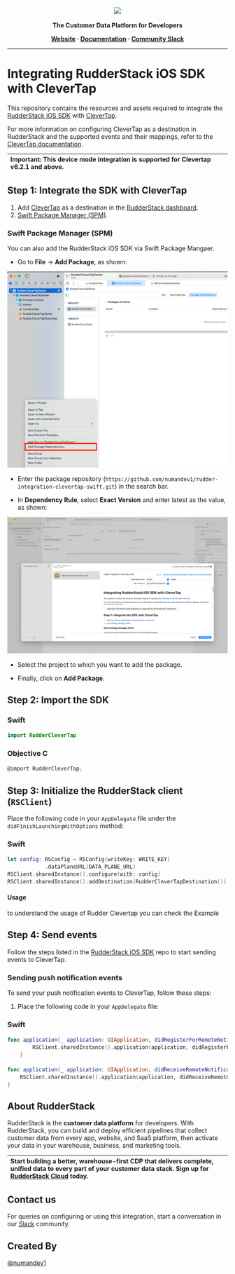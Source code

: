 <p align="center">
  <a href="https://rudderstack.com/">
    <img src="https://user-images.githubusercontent.com/59817155/121357083-1c571300-c94f-11eb-8cc7-ce6df13855c9.png">
  </a>
</p>

<p align="center"><b>The Customer Data Platform for Developers</b></p>

<p align="center">
  <b>
    <a href="https://rudderstack.com">Website</a>
    ·
    <a href="https://www.rudderstack.com/docs/destinations/marketing/clevertap/">Documentation</a>
    ·
    <a href="https://rudderstack.com/join-rudderstack-slack-community">Community Slack</a>
  </b>
</p>

---
# Integrating RudderStack iOS SDK with CleverTap

This repository contains the resources and assets required to integrate the [RudderStack iOS SDK](https://www.rudderstack.com/docs/stream-sources/rudderstack-sdk-integration-guides/rudderstack-ios-sdk/ios-v2/) with [CleverTap](https://clevertap.com/).

For more information on configuring CleverTap as a destination in RudderStack and the supported events and their mappings, refer to the [CleverTap documentation](https://developer.clevertap.com/docs/ios).

| Important: This device mode integration is supported for Clevertap v6.2.1 and above.|
| :---|


## Step 1: Integrate the SDK with CleverTap

1. Add [CleverTap](https://clevertap.com/) as a destination in the [RudderStack dashboard](https://app.rudderstack.com/).
2. [Swift Package Manager (SPM)](https://www.swift.org/package-manager/). 


### Swift Package Manager (SPM)

You can also add the RudderStack iOS SDK via Swift Package Mangaer.

* Go to **File** -> **Add Package**, as shown:

![add_package](screenshots/add_package.png) 

* Enter the package repository (`https://github.com/numandev1/rudder-integration-clevertap-swift.git`) in the search bar.

*  In **Dependency Rule**, select **Exact Version** and enter latest as the value, as shown:

![add_package](screenshots/set_dependency.png)

* Select the project to which you want to add the package.

* Finally, click on **Add Package**.


## Step 2: Import the SDK

### Swift

```swift
import RudderCleverTap
```

### Objective C

```objectivec
@import RudderCleverTap;
```

## Step 3: Initialize the RudderStack client (`RSClient`)

Place the following code in your `AppDelegate` file under the `didFinishLaunchingWithOptions` method:

### Swift

```swift
let config: RSConfig = RSConfig(writeKey: WRITE_KEY)
            .dataPlaneURL(DATA_PLANE_URL)
RSClient.sharedInstance().configure(with: config)
RSClient.sharedInstance().addDestination(RudderCleverTapDestination())
```
#### Usage
to understand the usage of Rudder Clevertap you can check the Example

## Step 4: Send events

Follow the steps listed in the [RudderStack iOS SDK](https://github.com/rudderlabs/rudder-sdk-ios/tree/master-v2#sending-events) repo to start sending events to CleverTap.

### Sending push notification events

To send your push notification events to CleverTap, follow these steps:

1. Place the following code in your `AppDelegate` file:

### Swift

```swift
func application(_ application: UIApplication, didRegisterForRemoteNotificationsWithDeviceToken deviceToken: Data) {
        RSClient.sharedInstance().application(application, didRegisterForRemoteNotificationsWithDeviceToken: deviceToken)
    }

func application(_ application: UIApplication, didReceiveRemoteNotification userInfo: [AnyHashable: Any], fetchCompletionHandler completionHandler: @escaping (UIBackgroundFetchResult) -> Void) {
    RSClient.sharedInstance().application(application, didReceiveRemoteNotification: userInfo, fetchCompletionHandler: completionHandler)
}
```


## About RudderStack

RudderStack is the **customer data platform** for developers. With RudderStack, you can build and deploy efficient pipelines that collect customer data from every app, website, and SaaS platform, then activate your data in your warehouse, business, and marketing tools.

| Start building a better, warehouse-first CDP that delivers complete, unified data to every part of your customer data stack. Sign up for [RudderStack Cloud](https://app.rudderstack.com/signup?type=freetrial) today. |
| :---|

## Contact us

For queries on configuring or using this integration, start a conversation in our [Slack](https://rudderstack.com/join-rudderstack-slack-community) community.

## Created By
[@numandev1](https://github.com/numandev1)
